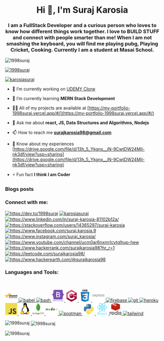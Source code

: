 <h1 align="center">Hi 👋, I'm Suraj Karosia</h1>
<h3 align="center">I am a FullStack Developer and a curious person who loves to know how different things work together. I love to BUILD STUFF and connect with people smarter than me! When I am not smashing the keyboard, you will find me playing pubg, Playing Cricket, Cooking. Currently I am a student at Masai School.</h3>

<p align="left"> <img src="https://komarev.com/ghpvc/?username=1998suraj&label=Profile%20views&color=0e75b6&style=flat" alt="1998suraj" /> </p>

<p align="left"> <a href="https://github.com/ryo-ma/github-profile-trophy"><img src="https://github-profile-trophy.vercel.app/?username=1998suraj" alt="1998suraj" /></a> </p>

<p align="left"> <a href="https://twitter.com/karosiasuraj" target="blank"><img src="https://img.shields.io/twitter/follow/karosiasuraj?logo=twitter&style=for-the-badge" alt="karosiasuraj" /></a> </p>

- 🔭 I’m currently working on [UDEMY Clone](https://github.com/Sachi4496/Udemy-Clone-Backend.git)

- 🌱 I’m currently learning **MERN Stack Development**

- 👨‍💻 All of my projects are available at [https://my-portfolio-1998suraj.vercel.app/#/](https://my-portfolio-1998suraj.vercel.app/#/)

- 💬 Ask me about **react, JS, Data Structures and Algorithms, Nodejs**

- 📫 How to reach me **surajkarosia98@gmail.com**

- 📄 Know about my experiences [https://drive.google.com/file/d/13h_5_Ykgnx__iN-9CwtDW24Mjl-nk3df/view?usp=sharing](https://drive.google.com/file/d/13h_5_Ykgnx__iN-9CwtDW24Mjl-nk3df/view?usp=sharing)

- ⚡ Fun fact **I think I am Coder**

### Blogs posts
<!-- BLOG-POST-LIST:START -->
<!-- BLOG-POST-LIST:END -->

<h3 align="left">Connect with me:</h3>
<p align="left">
<a href="https://dev.to/https://dev.to/1998suraj" target="blank"><img align="center" src="https://raw.githubusercontent.com/rahuldkjain/github-profile-readme-generator/master/src/images/icons/Social/devto.svg" alt="https://dev.to/1998suraj" height="30" width="40" /></a>
<a href="https://twitter.com/karosiasuraj" target="blank"><img align="center" src="https://raw.githubusercontent.com/rahuldkjain/github-profile-readme-generator/master/src/images/icons/Social/twitter.svg" alt="karosiasuraj" height="30" width="40" /></a>
<a href="https://linkedin.com/in/https://www.linkedin.com/in/suraj-karosia-81102b12a/" target="blank"><img align="center" src="https://raw.githubusercontent.com/rahuldkjain/github-profile-readme-generator/master/src/images/icons/Social/linked-in-alt.svg" alt="https://www.linkedin.com/in/suraj-karosia-81102b12a/" height="30" width="40" /></a>
<a href="https://stackoverflow.com/users/https://stackoverflow.com/users/14365297/suraj-karosia" target="blank"><img align="center" src="https://raw.githubusercontent.com/rahuldkjain/github-profile-readme-generator/master/src/images/icons/Social/stack-overflow.svg" alt="https://stackoverflow.com/users/14365297/suraj-karosia" height="30" width="40" /></a>
<a href="https://fb.com/https://www.facebook.com/suraj.karosia.9" target="blank"><img align="center" src="https://raw.githubusercontent.com/rahuldkjain/github-profile-readme-generator/master/src/images/icons/Social/facebook.svg" alt="https://www.facebook.com/suraj.karosia.9" height="30" width="40" /></a>
<a href="https://instagram.com/https://www.instagram.com/suraj_karosia/" target="blank"><img align="center" src="https://raw.githubusercontent.com/rahuldkjain/github-profile-readme-generator/master/src/images/icons/Social/instagram.svg" alt="https://www.instagram.com/suraj_karosia/" height="30" width="40" /></a>
<a href="https://www.youtube.com/c/https://www.youtube.com/channel/ucm0ar6nxmrlcvtglhup-hew" target="blank"><img align="center" src="https://raw.githubusercontent.com/rahuldkjain/github-profile-readme-generator/master/src/images/icons/Social/youtube.svg" alt="https://www.youtube.com/channel/ucm0ar6nxmrlcvtglhup-hew" height="30" width="40" /></a>
<a href="https://www.hackerrank.com/https://www.hackerrank.com/surajkarosia98?hr_r=1" target="blank"><img align="center" src="https://raw.githubusercontent.com/rahuldkjain/github-profile-readme-generator/master/src/images/icons/Social/hackerrank.svg" alt="https://www.hackerrank.com/surajkarosia98?hr_r=1" height="30" width="40" /></a>
<a href="https://www.leetcode.com/https://leetcode.com/surajkarosia98/" target="blank"><img align="center" src="https://raw.githubusercontent.com/rahuldkjain/github-profile-readme-generator/master/src/images/icons/Social/leet-code.svg" alt="https://leetcode.com/surajkarosia98/" height="30" width="40" /></a>
<a href="https://www.hackerearth.com/https://www.hackerearth.com/@surajkarosia98" target="blank"><img align="center" src="https://raw.githubusercontent.com/rahuldkjain/github-profile-readme-generator/master/src/images/icons/Social/hackerearth.svg" alt="https://www.hackerearth.com/@surajkarosia98" height="30" width="40" /></a>
</p>

<h3 align="left">Languages and Tools:</h3>
<br/>
<p align="left"> <a href="https://aws.amazon.com" target="_blank" rel="noreferrer"> <img src="https://raw.githubusercontent.com/devicons/devicon/master/icons/amazonwebservices/amazonwebservices-original-wordmark.svg" alt="aws" width="40" height="40"/> </a> <a href="https://babeljs.io/" target="_blank" rel="noreferrer"> <img src="https://www.vectorlogo.zone/logos/babeljs/babeljs-icon.svg" alt="babel" width="40" height="40"/> </a> <a href="https://www.gnu.org/software/bash/" target="_blank" rel="noreferrer"> <img src="https://www.vectorlogo.zone/logos/gnu_bash/gnu_bash-icon.svg" alt="bash" width="40" height="40"/> </a> <a href="https://getbootstrap.com" target="_blank" rel="noreferrer"> <img src="https://raw.githubusercontent.com/devicons/devicon/master/icons/bootstrap/bootstrap-plain-wordmark.svg" alt="bootstrap" width="40" height="40"/> </a> <a href="https://www.w3schools.com/cpp/" target="_blank" rel="noreferrer"> <img src="https://raw.githubusercontent.com/devicons/devicon/master/icons/cplusplus/cplusplus-original.svg" alt="cplusplus" width="40" height="40"/> </a> <a href="https://www.w3schools.com/css/" target="_blank" rel="noreferrer"> <img src="https://raw.githubusercontent.com/devicons/devicon/master/icons/css3/css3-original-wordmark.svg" alt="css3" width="40" height="40"/> </a> <a href="https://expressjs.com" target="_blank" rel="noreferrer"> <img src="https://raw.githubusercontent.com/devicons/devicon/master/icons/express/express-original-wordmark.svg" alt="express" width="40" height="40"/> </a> <a href="https://firebase.google.com/" target="_blank" rel="noreferrer"> <img src="https://www.vectorlogo.zone/logos/firebase/firebase-icon.svg" alt="firebase" width="40" height="40"/> </a> <a href="https://git-scm.com/" target="_blank" rel="noreferrer"> <img src="https://www.vectorlogo.zone/logos/git-scm/git-scm-icon.svg" alt="git" width="40" height="40"/> </a> <a href="https://heroku.com" target="_blank" rel="noreferrer"> <img src="https://www.vectorlogo.zone/logos/heroku/heroku-icon.svg" alt="heroku" width="40" height="40"/> </a> <a href="https://developer.mozilla.org/en-US/docs/Web/JavaScript" target="_blank" rel="noreferrer"> <img src="https://raw.githubusercontent.com/devicons/devicon/master/icons/javascript/javascript-original.svg" alt="javascript" width="40" height="40"/> </a> <a href="https://www.linux.org/" target="_blank" rel="noreferrer"> <img src="https://raw.githubusercontent.com/devicons/devicon/master/icons/linux/linux-original.svg" alt="linux" width="40" height="40"/> </a> <a href="https://www.mongodb.com/" target="_blank" rel="noreferrer"> <img src="https://raw.githubusercontent.com/devicons/devicon/master/icons/mongodb/mongodb-original-wordmark.svg" alt="mongodb" width="40" height="40"/> </a> <a href="https://nodejs.org" target="_blank" rel="noreferrer"> <img src="https://raw.githubusercontent.com/devicons/devicon/master/icons/nodejs/nodejs-original-wordmark.svg" alt="nodejs" width="40" height="40"/> </a> <a href="https://postman.com" target="_blank" rel="noreferrer"> <img src="https://www.vectorlogo.zone/logos/getpostman/getpostman-icon.svg" alt="postman" width="40" height="40"/> </a> <a href="https://www.python.org" target="_blank" rel="noreferrer"> <img src="https://raw.githubusercontent.com/devicons/devicon/master/icons/python/python-original.svg" alt="python" width="40" height="40"/> </a> <a href="https://reactjs.org/" target="_blank" rel="noreferrer"> <img src="https://raw.githubusercontent.com/devicons/devicon/master/icons/react/react-original-wordmark.svg" alt="react" width="40" height="40"/> </a> <a href="https://redis.io" target="_blank" rel="noreferrer"> <img src="https://raw.githubusercontent.com/devicons/devicon/master/icons/redis/redis-original-wordmark.svg" alt="redis" width="40" height="40"/> </a> <a href="https://tailwindcss.com/" target="_blank" rel="noreferrer"> <img src="https://www.vectorlogo.zone/logos/tailwindcss/tailwindcss-icon.svg" alt="tailwind" width="40" height="40"/> </a> </p>

<p><img align="left" src="https://github-readme-stats.vercel.app/api/top-langs?username=1998suraj&show_icons=true&locale=en&layout=compact" alt="1998suraj" /></p>

<p>&nbsp;<img align="center" src="https://github-readme-stats.vercel.app/api?username=1998suraj&show_icons=true&locale=en" alt="1998suraj" /></p>

<p><img align="center" src="https://github-readme-streak-stats.herokuapp.com/?user=1998suraj&" alt="1998suraj" /></p>
